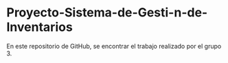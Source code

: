 # Proyecto-Sistema-de-Gesti-n-de-Inventarios
En este repositorio de GitHub, se encontrar el trabajo realizado por el grupo 3.
